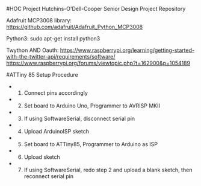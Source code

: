 #HOC Project
Hutchins-O'Dell-Cooper Senior Design Project Repository

Adafruit MCP3008 library:
https://github.com/adafruit/Adafruit_Python_MCP3008


Python3:
sudo apt-get install python3


Twython AND Oauth:
https://www.raspberrypi.org/learning/getting-started-with-the-twitter-api/requirements/software/
https://www.raspberrypi.org/forums/viewtopic.php?t=162900&p=1054189

#ATTiny 85 Setup Procedure
* 1) Connect pins accordingly
* 2) Set board to Arduino Uno, Programmer to AVRISP MKII
* 3) If using SoftwareSerial, disconnect serial pin
* 4) Upload ArduinoISP sketch
* 5) Set board to ATTiny85, Programmer to Arduino as ISP
* 6) Upload sketch
* 7) If using SoftwareSerial, redo step 2 and upload a blank sketch, then reconnect serial pin
